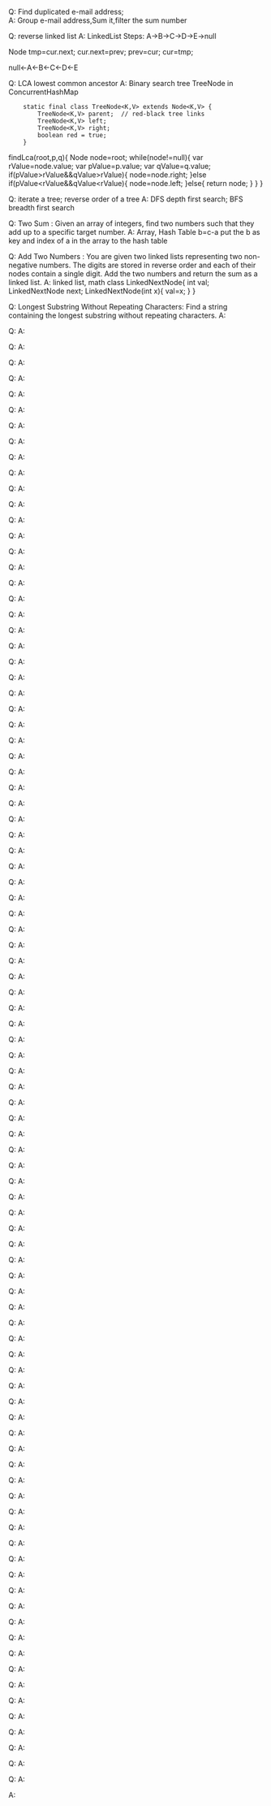 Q: Find duplicated e-mail address;  
A: 
Group e-mail address,Sum it,filter the sum number

Q: reverse linked list 
A: 
LinkedList
Steps:
A->B->C->D->E->null

Node tmp=cur.next;
cur.next=prev;
prev=cur;
cur=tmp;

null<-A<-B<-C<-D<-E

Q: LCA lowest common ancestor 
A:  Binary search tree
TreeNode in ConcurrentHashMap
```
    static final class TreeNode<K,V> extends Node<K,V> {
        TreeNode<K,V> parent;  // red-black tree links
        TreeNode<K,V> left;
        TreeNode<K,V> right;
        boolean red = true;
    }
```
findLca(root,p,q){
    Node node=root;
    while(node!=null){
        var rValue=node.value;
        var pValue=p.value;
        var qValue=q.value;
        if(pValue>rValue&&qValue>rValue){
            node=node.right;
        }else if(pValue<rValue&&qValue<rValue){
            node=node.left;
        }else{
            return node;
        }
    }
}

Q: iterate a tree; reverse order of a tree
A: DFS depth first search; BFS breadth first search


Q: 
Two Sum : Given an array of integers, find two numbers such that they add up to a specific target number.
A: 
Array, Hash Table
b=c-a
put the b as key and index of a in the array to the hash table

Q: Add Two Numbers : You are given two linked lists representing two non-negative numbers. The digits are stored in reverse order and each of their nodes contain a single digit. Add the two numbers and return the sum as a linked list.
A: linked list, math
class LinkedNextNode{
    int val;
    LinkedNextNode next;
    LinkedNextNode(int x){
        val=x;
    }
}

Q: Longest Substring Without Repeating Characters: Find a string containing the longest substring without repeating characters.
A: 
 

Q: 
A: 


Q: 
A: 


Q: 
A: 


Q: 
A: 


Q: 
A: 


Q: 
A: 


Q: 
A: 


Q: 
A: 


Q: 
A: 


Q: 
A: 


Q: 
A: 


Q: 
A: 


Q: 
A: 


Q: 
A: 


Q: 
A: 


Q: 
A: 


Q: 
A: 


Q: 
A: 


Q: 
A: 


Q: 
A: 


Q: 
A: 


Q: 
A: 


Q: 
A: 


Q: 
A: 


Q: 
A: 


Q: 
A: 


Q: 
A: 


Q: 
A: 


Q: 
A: 


Q: 
A: 


Q: 
A: 


Q: 
A: 


Q: 
A: 


Q: 
A: 


Q: 
A: 


Q: 
A: 


Q: 
A: 


Q: 
A: 


Q: 
A: 


Q: 
A: 


Q: 
A: 


Q: 
A: 


Q: 
A: 


Q: 
A: 


Q: 
A: 


Q: 
A: 


Q: 
A: 


Q: 
A: 


Q: 
A: 


Q: 
A: 


Q: 
A: 


Q: 
A: 


Q: 
A: 


Q: 
A: 


Q: 
A: 


Q: 
A: 


Q: 
A: 


Q: 
A: 


Q: 
A: 


Q: 
A: 


Q: 
A: 


Q: 
A: 


Q: 
A: 


Q: 
A: 


Q: 
A: 


Q: 
A: 


Q: 
A: 


Q: 
A: 


Q: 
A: 


Q: 
A: 


Q: 
A: 


Q: 
A: 


Q: 
A: 


Q: 
A: 


Q: 
A: 


Q: 
A: 


Q: 
A: 


Q: 
A: 


Q: 
A: 


Q: 
A: 


Q: 
A: 


Q: 
A: 


Q: 
A: 


Q: 
A: 


Q: 
A: 


Q: 
A: 


Q: 
A: 


Q: 
A: 


Q: 
A: 


Q: 
A: 


Q: 
A: 


Q: 
A: 


Q: 
A: 


A: 

